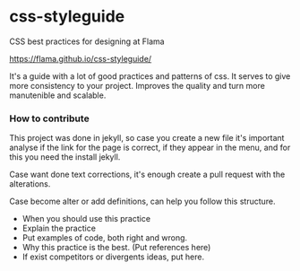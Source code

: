 # css-styleguide
CSS best practices for designing at Flama

https://flama.github.io/css-styleguide/

It's a guide with a lot of good practices and patterns of css.
It serves to give more consistency to your project.
Improves the quality and turn more manutenible and scalable.

### How to contribute
This project was done in jekyll, so case you create a new file it's important analyse if the link for the page is correct, if they appear in the menu, and for this you need the install jekyll.

Case want done text corrections, it's enough create a pull request with the alterations.

Case become alter or add definitions, can help you follow this structure.
- When you should use this practice
- Explain the practice
- Put examples of code, both right and wrong.
- Why this practice is the best. (Put references here)
- If exist competitors or divergents ideas, put here.
